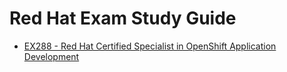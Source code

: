 # Red Hat Exam Study Guide

- [EX288 - Red Hat Certified Specialist in OpenShift Application Development](EX288.md)
